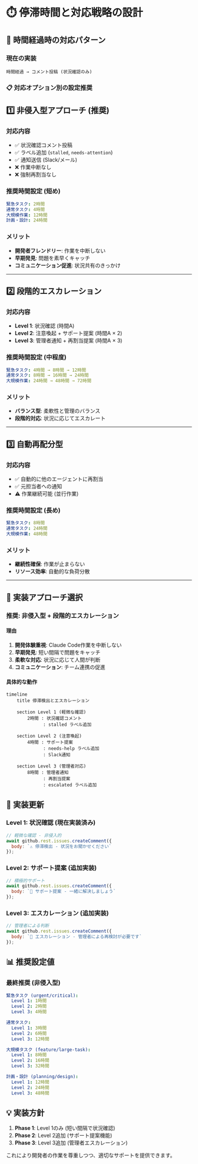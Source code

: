 # ⏱️ 停滞時間と対応戦略の設計

## 🎯 時間経過時の対応パターン

### 現在の実装
```
時間経過 → コメント投稿 (状況確認のみ)
```

### 📋 対応オプション別の設定推奨

## 1️⃣ **非侵入型アプローチ** (推奨)
### 対応内容
- ✅ 状況確認コメント投稿
- ✅ ラベル追加 (`stalled`, `needs-attention`)
- ✅ 通知送信 (Slack/メール)
- ❌ 作業中断なし
- ❌ 強制再割当なし

### 推奨時間設定 (短め)
```yaml
緊急タスク: 2時間
通常タスク: 4時間  
大規模作業: 12時間
計画・設計: 24時間
```

### メリット
- **開発者フレンドリー**: 作業を中断しない
- **早期発見**: 問題を素早くキャッチ
- **コミュニケーション促進**: 状況共有のきっかけ

---

## 2️⃣ **段階的エスカレーション**
### 対応内容
- **Level 1**: 状況確認 (時間A)
- **Level 2**: 注意喚起 + サポート提案 (時間A × 2)
- **Level 3**: 管理者通知 + 再割当提案 (時間A × 3)

### 推奨時間設定 (中程度)
```yaml
緊急タスク: 4時間 → 8時間 → 12時間
通常タスク: 8時間 → 16時間 → 24時間
大規模作業: 24時間 → 48時間 → 72時間  
```

### メリット
- **バランス型**: 柔軟性と管理のバランス
- **段階的対応**: 状況に応じてエスカレート

---

## 3️⃣ **自動再配分型**
### 対応内容
- ✅ 自動的に他のエージェントに再割当
- ✅ 元担当者への通知
- ⚠️ 作業継続可能 (並行作業)

### 推奨時間設定 (長め)
```yaml
緊急タスク: 8時間
通常タスク: 24時間
大規模作業: 48時間
```

### メリット
- **継続性確保**: 作業が止まらない
- **リソース効率**: 自動的な負荷分散

---

## 🎨 実装アプローチ選択

### 推奨: **非侵入型 + 段階的エスカレーション**

#### 理由
1. **開発体験重視**: Claude Code作業を中断しない
2. **早期発見**: 短い間隔で問題をキャッチ
3. **柔軟な対応**: 状況に応じて人間が判断
4. **コミュニケーション**: チーム連携の促進

#### 具体的な動作
```mermaid
timeline
    title 停滞検出とエスカレーション
    
    section Level 1 (軽微な確認)
        2時間 : 状況確認コメント
              : stalled ラベル追加
              
    section Level 2 (注意喚起)  
        4時間 : サポート提案
              : needs-help ラベル追加
              : Slack通知
              
    section Level 3 (管理者対応)
        8時間 : 管理者通知
              : 再割当提案
              : escalated ラベル追加
```

## 🔧 実装更新

### Level 1: 状況確認 (現在実装済み)
```javascript
// 軽微な確認 - 非侵入的
await github.rest.issues.createComment({
  body: `⚠️ 停滞検出 - 状況をお聞かせください`
});
```

### Level 2: サポート提案 (追加実装)
```javascript
// 積極的サポート
await github.rest.issues.createComment({
  body: `🤝 サポート提案 - 一緒に解決しましょう`
});
```

### Level 3: エスカレーション (追加実装)
```javascript
// 管理者による判断
await github.rest.issues.createComment({
  body: `📢 エスカレーション - 管理者による再検討が必要です`
});
```

## 📊 推奨設定値

### 最終推奨 (非侵入型)
```yaml
緊急タスク (urgent/critical):
  Level 1: 1時間
  Level 2: 2時間  
  Level 3: 4時間

通常タスク:
  Level 1: 3時間
  Level 2: 6時間
  Level 3: 12時間

大規模タスク (feature/large-task):
  Level 1: 8時間
  Level 2: 16時間
  Level 3: 32時間

計画・設計 (planning/design):
  Level 1: 12時間
  Level 2: 24時間
  Level 3: 48時間
```

## 💡 実装方針

1. **Phase 1**: Level 1のみ (短い間隔で状況確認)
2. **Phase 2**: Level 2追加 (サポート提案機能)
3. **Phase 3**: Level 3追加 (管理者エスカレーション)

これにより開発者の作業を尊重しつつ、適切なサポートを提供できます。